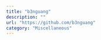 ```yaml
---
title: "b3nguang"
description: ""
url: "https://github.com/b3nguang"
category: "Miscellaneous"
---
```

